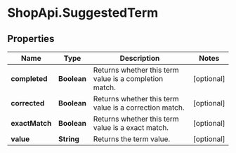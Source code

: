 # ShopApi.SuggestedTerm

## Properties
Name | Type | Description | Notes
------------ | ------------- | ------------- | -------------
**completed** | **Boolean** | Returns whether this term value is a completion match. | [optional] 
**corrected** | **Boolean** | Returns whether this term value is a correction match. | [optional] 
**exactMatch** | **Boolean** | Returns whether this term value is a exact match. | [optional] 
**value** | **String** | Returns the term value. | [optional] 

